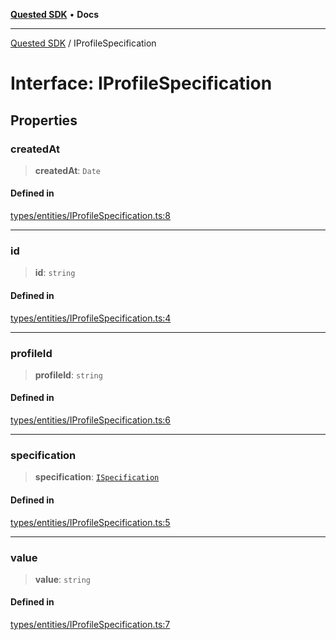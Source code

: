 [**Quested SDK**](../README.md) • **Docs**

***

[Quested SDK](../README.md) / IProfileSpecification

# Interface: IProfileSpecification

## Properties

### createdAt

> **createdAt**: `Date`

#### Defined in

[types/entities/IProfileSpecification.ts:8](https://github.com/Quested-io/QuestedSDK/blob/2e6c04e8f318a3592a251a7c2085060b87b2bc38/src/types/entities/IProfileSpecification.ts#L8)

***

### id

> **id**: `string`

#### Defined in

[types/entities/IProfileSpecification.ts:4](https://github.com/Quested-io/QuestedSDK/blob/2e6c04e8f318a3592a251a7c2085060b87b2bc38/src/types/entities/IProfileSpecification.ts#L4)

***

### profileId

> **profileId**: `string`

#### Defined in

[types/entities/IProfileSpecification.ts:6](https://github.com/Quested-io/QuestedSDK/blob/2e6c04e8f318a3592a251a7c2085060b87b2bc38/src/types/entities/IProfileSpecification.ts#L6)

***

### specification

> **specification**: [`ISpecification`](ISpecification.md)

#### Defined in

[types/entities/IProfileSpecification.ts:5](https://github.com/Quested-io/QuestedSDK/blob/2e6c04e8f318a3592a251a7c2085060b87b2bc38/src/types/entities/IProfileSpecification.ts#L5)

***

### value

> **value**: `string`

#### Defined in

[types/entities/IProfileSpecification.ts:7](https://github.com/Quested-io/QuestedSDK/blob/2e6c04e8f318a3592a251a7c2085060b87b2bc38/src/types/entities/IProfileSpecification.ts#L7)
